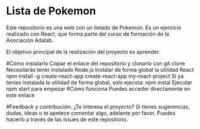 # Lista de Pokemon

Este repositorio es una web con un listado de Pokemon. Es un ejercicio realizado con React, que forma parte del curso de formación de la Asociación Adalab.

El objetivo principal de la realización del proyecto es aprender.

#Cómo instalarlo
Copiar el enlace del repositorio y clonarlo con git clone
Necesitarás tener instalado Node.js
Instalar de forma global la utilidad React
npm install -g create-react-app
create-react-app my-react-project
Si ya tenías instalada la utilidad de forma global, solo ejecuta: npm instal
Ejecutar npm start para empezar
#Cómo funciona
Puedes acceder directamente en este enlace

#Feedback y contribución:
¿Te interesa el proyecto? Si tienes sugerencias, dudas, ideas o te apetece comentar algo, adelante por favor. Puedes hacerlo a través de las issues de este repositorio.

